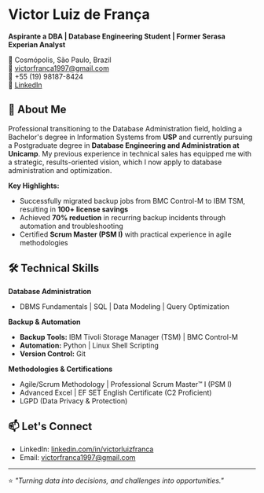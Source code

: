 # Victor Luiz de França
**Aspirante a DBA | Database Engineering Student | Former Serasa Experian Analyst**

📍 Cosmópolis, São Paulo, Brazil  
📧 victorfranca1997@gmail.com  
📱 +55 (19) 98187-8424  
💼 [LinkedIn](https://www.linkedin.com/in/victorluizfranca)

## 🚀 About Me

Professional transitioning to the Database Administration field, holding a Bachelor's degree in Information Systems from **USP** and currently pursuing a Postgraduate degree in **Database Engineering and Administration at Unicamp**. My previous experience in technical sales has equipped me with a strategic, results-oriented vision, which I now apply to database administration and optimization.

**Key Highlights:**
- Successfully migrated backup jobs from BMC Control-M to IBM TSM, resulting in **100+ license savings**
- Achieved **70% reduction** in recurring backup incidents through automation and troubleshooting
- Certified **Scrum Master (PSM I)** with practical experience in agile methodologies

## 🛠 Technical Skills

**Database Administration**
- DBMS Fundamentals | SQL | Data Modeling | Query Optimization

**Backup & Automation**
- **Backup Tools:** IBM Tivoli Storage Manager (TSM) | BMC Control-M
- **Automation:** Python | Linux Shell Scripting
- **Version Control:** Git

**Methodologies & Certifications**
- Agile/Scrum Methodology | Professional Scrum Master™ I (PSM I)
- Advanced Excel | EF SET English Certificate (C2 Proficient)
- LGPD (Data Privacy & Protection)

## 📫 Let's Connect

- LinkedIn: [linkedin.com/in/victorluizfranca](https://www.linkedin.com/in/victorluizfranca)
- Email: victorfranca1997@gmail.com

---

⭐️ *"Turning data into decisions, and challenges into opportunities."*
